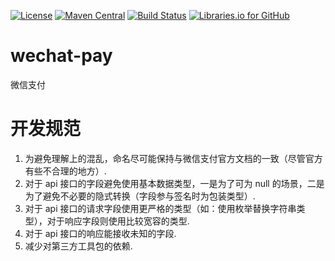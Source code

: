 [![License](https://img.shields.io/badge/License-Apache%202.0-blue.svg)](https://opensource.org/licenses/Apache-2.0)
[![Maven Central](https://maven-badges.herokuapp.com/maven-central/cn.javaer/wechat-pay/badge.svg)](https://maven-badges.herokuapp.com/maven-central/cn.javaer/wechat-pay)
[![Build Status](https://travis-ci.org/cn-src/wechat-pay.svg?branch=master)](https://travis-ci.org/cn-src/wechat-pay)
[![Libraries.io for GitHub](https://img.shields.io/librariesio/github/cn-src/wechat-pay.svg)](https://libraries.io/github/cn-src/wechat-pay)
# wechat-pay
微信支付

# 开发规范
1. 为避免理解上的混乱，命名尽可能保持与微信支付官方文档的一致（尽管官方有些不合理的地方）.
2. 对于 api 接口的字段避免使用基本数据类型，一是为了可为 null 的场景，二是为了避免不必要的隐式转换（字段参与签名时为包装类型）.
3. 对于 api 接口的请求字段使用更严格的类型（如：使用枚举替换字符串类型），对于响应字段则使用比较宽容的类型.
4. 对于 api 接口的响应能接收未知的字段.
5. 减少对第三方工具包的依赖.
